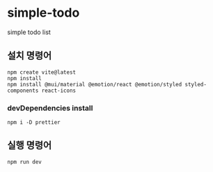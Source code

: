 # simple-todo

simple todo list

## 설치 명령어

```
npm create vite@latest
npm install
npm install @mui/material @emotion/react @emotion/styled styled-components react-icons
```

### devDependencies install

```
npm i -D prettier
```

## 실행 명령어

```
npm run dev
```

